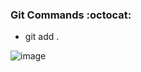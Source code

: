 ### Git Commands :octocat:

- git add .
<!-- Add your screenshot -->
![image](https://user-images.githubusercontent.com/81305824/143731388-86238334-9566-4b59-ad45-fe4b76b5cff5.png)


